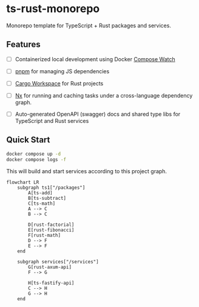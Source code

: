# ts-rust-monorepo

Monorepo template for TypeScript + Rust packages and services.

## Features
- [ ] Containerized local development using Docker [Compose Watch](https://docs.docker.com/compose/file-watch/)
- [ ] [pnpm](https://pnpm.io/) for managing JS dependencies
- [ ] [Cargo Workspace](https://doc.rust-lang.org/cargo/reference/workspaces.html) for Rust projects
- [ ] [Nx](https://nx.dev/) for running and caching tasks under a cross-language dependency graph.
- [ ] Auto-generated OpenAPI (swagger) docs and shared type libs for TypeScript and Rust services


## Quick Start

```sh
docker compose up -d 
docker compose logs -f
```

This will build and start services according to this project graph.

```mermaid
flowchart LR
    subgraph ts1["/packages"]
        A[ts-add]
        B[ts-subtract]
        C[ts-math]
        A --> C
        B --> C

        D[rust-factorial]
        E[rust-fibonacci]
        F[rust-math]
        D --> F
        E --> F
    end

    subgraph services["/services"]
        G[rust-axum-api]
        F --> G

        H[ts-fastify-api]
        C --> H
        G --> H
    end
```
